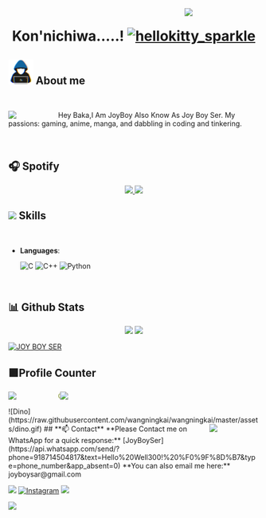 



</div>
<a href="https://github.com/JoyBoySer/SHADOW-MD.git/">
  <img align="right" width="150" src="https://i.pinimg.com/originals/66/36/d3/6636d37ba22a391c6353b1436a81f656.gif">
</a>
<h1 align="center"> Kon'nichiwa.....!  <a href="https://emoji.gg/emoji/2696-hellokitty-sparkle"><img src="https://cdn3.emoji.gg/emojis/2696-hellokitty-sparkle.png" width="64px" height="64px" alt="hellokitty_sparkle"></a></h1>



## <picture><img src = "https://github.com/0xAbdulKhalid/0xAbdulKhalid/raw/main/assets/mdImages/about_me.gif" width = 50px></picture> **About me**
<br>

<a href="https://github.com/JoyBoySer"><img align="left" width="100" src="https://i.pinimg.com/originals/58/61/e5/5861e50201592def2f861e910120fff6.png"></a>
Hey Baka,I Am JoyBoy Also Know As Joy Boy Ser. My passions: gaming, anime, manga, and dabbling in coding and tinkering.
<br><br>
<br>


## **🎧 Spotify**
<p align="center">
  <a href="https://spotify-github-profile.vercel.app/api/view?uid=z8vtap612j1ajql4wsyhl074i&redirect=true">
    <img src="https://spotify-github-profile.vercel.app/api/view?uid=z8vtap612j1ajql4wsyhl074i&cover_image=true&theme=default&show_offline=true&background_color=4e3f68&interchange=false&bar_color_cover=true">
  </a>
  <a href="https://open.spotify.com/user/z8vtap612j1ajql4wsyhl074i?si=6962aa5c8435476f">
    <img width="525" src="https://spotify-recently-played-readme.vercel.app/api?user=z8vtap612j1ajql4wsyhl074i">
  </a>
</p>

## <img src="https://media2.giphy.com/media/QssGEmpkyEOhBCb7e1/giphy.gif?cid=ecf05e47a0n3gi1bfqntqmob8g9aid1oyj2wr3ds3mg700bl&rid=giphy.gif" width ="25"><b> Skills</b>
<br>

<p align="center">

- **Languages**:
    
    ![C](https://img.shields.io/badge/C%20-%232370ED.svg?style=for-the-badge&logo=c&logoColor=white)
    ![C++](https://img.shields.io/badge/C++%20-%2300599C.svg?style=for-the-badge&logo=c%2B%2B&logoColor=white)
    ![Python](https://img.shields.io/badge/Python%20-%2314354C.svg?style=for-the-badge&logo=python&logoColor=white)

<br>   

## **📊 Github Stats**
<p align="center">
  <img width="50%" src="https://github-readme-stats.vercel.app/api?username=JoyBoySer&show_icons=true&count_private=true&theme=react-dark&hide_border=true&bg_color=0d1117" />
  <img width="45%" src="https://github-readme-stats.vercel.app/api/top-langs/?username=JoyBoySer&show_icons=true&count_private=true&theme=react-dark&hide_border=true&bg_color=0d1117&layout=compact" />
</p>
<p align="left"> <a href="https://github.com/ryo-ma/github-profile-trophy"><img src="https://github-profile-trophy.vercel.app/?username=JoyBoySer" alt="JOY BOY SER" /></a> </p>


## **🟪Profile Counter**
<a href="https://www.instagram.com/joy_boy_ser_/"><img align="right" width=400 src="https://moe-counter.glitch.me/get/@JoyBoySer?theme=rule34"></a>
<a href="https://github.com/JoyBoySer"><img align="left" width="100" src="https://static.wikia.nocookie.net/pokemeow-community/images/f/fd/Darkrai_%28Shiny%29_-_Pokemon_-_Pokemeow.gif/revision/latest/thumbnail/width/360/height/360?cb=20201206134815"></a>

```yaml
Oi,Dont Copy This Baka
```
<!-->





![Dino](https://raw.githubusercontent.com/wangningkai/wangningkai/master/assets/dino.gif)



## **📫 Contact**
<a href="https://github.com/JoyBoySer"><img align="right" width="100"
src="https://animesher.com/orig/1/135/1356/13560/animesher.com_evolution-manga-haunter-1356099.gif" /></a>
**Please Contact me on WhatsApp for a quick response:** [JoyBoySer](https://api.whatsapp.com/send/?phone=918714504817&text=Hello%20Well300!%20%F0%9F%8D%B7&type=phone_number&app_absent=0)

**You can also email me here:** joyboysar@gmail.com

<!--<a href="https://github.com/Meghna-DAS/github-profile-views-counter"><img src="https://komarev.com/ghpvc/?username=JoyBoySer">-->
[![](https://img.shields.io/github/followers/JoyBoySer?label=Followers&style=social&color=purple)](https://github.com/JoyBoySer)
[![Instagram](https://img.shields.io/badge/Instagram-JoyBoySer-purple?logo=instagram&logoColor=white)](https://www.instagram.com/joy_boy_ser_/)
[![](https://img.shields.io/badge/Mail-D14836?logo=gmail&logoColor=white&color=purple)](mailto:talhamohd300@gmail.com)

<img src="https://user-images.githubusercontent.com/73097560/115834477-dbab4500-a447-11eb-908a-139a6edaec5c.gif">
